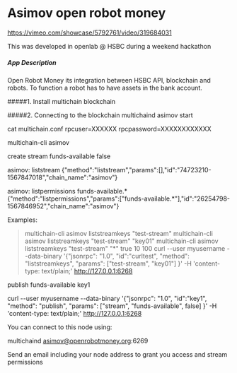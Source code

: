 # Asimov open robot money


<https://vimeo.com/showcase/5792761/video/319684031>

This was developed in openlab @ HSBC during a weekend hackathon 

##### App Description

Open Robot Money its integration between HSBC API, blockchain and robots. 
To function a robot has to have assets in the bank account.

#####1. Install multichain blockchain

#####2. Connecting to the blockchain
multichaind asimov start

cat multichain.conf
rpcuser=XXXXXX
rpcpassword=XXXXXXXXXXXX

multichain-cli asimov

create stream funds-available false

asimov: liststream
{"method":"liststream","params":[],"id":"74723210-1567847018","chain_name":"asimov"}

asimov: listpermissions funds-available.*
{"method":"listpermissions","params":["funds-available.*"],"id":"26254798-1567846952","chain_name":"asimov"}

Examples:
> multichain-cli asimov liststreamkeys "test-stream"
> multichain-cli asimov liststreamkeys "test-stream" "key01"
> multichain-cli asimov liststreamkeys "test-stream" "*" true 10 100
> curl --user myusername --data-binary '{"jsonrpc": "1.0", "id":"curltest", "method": "liststreamkeys", "params": ["test-stream", "key01"] }' -H 'content-type: text/plain;' http://127.0.0.1:6268



publish funds-available key1 

curl --user myusername --data-binary '{"jsonrpc": "1.0", "id":"key1", "method": "publish", "params": ["stream", "funds-available", false] }' -H 'content-type: text/plain;' http://127.0.0.1:6268



You can connect to this node using:

multichaind asimov@openrobotmoney.org:6269

Send an  email including your node address to grant you access and stream permissions


